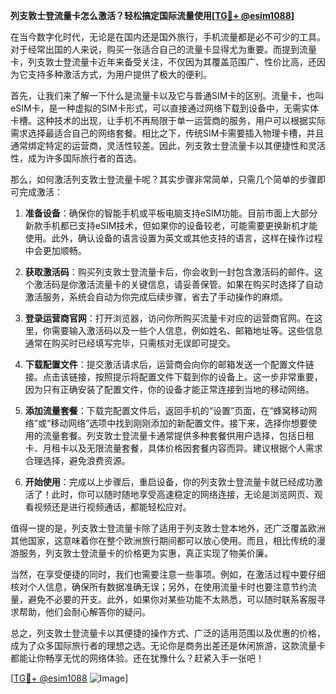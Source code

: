 **列支敦士登流量卡怎么激活？轻松搞定国际流量使用[[TG💪+ @esim1088](https://t.me/s/esim1088)]**

在当今数字化时代，无论是在国内还是国外旅行，手机流量都是必不可少的工具。对于经常出国的人来说，购买一张适合自己的流量卡显得尤为重要。而提到流量卡，列支敦士登流量卡近年来备受关注，不仅因为其覆盖范围广、性价比高，还因为它支持多种激活方式，为用户提供了极大的便利。

首先，让我们来了解一下什么是流量卡以及它与普通SIM卡的区别。流量卡，也叫eSIM卡，是一种虚拟的SIM卡形式，可以直接通过网络下载到设备中，无需实体卡槽。这种技术的出现，让手机不再局限于单一运营商的服务，用户可以根据实际需求选择最适合自己的网络套餐。相比之下，传统SIM卡需要插入物理卡槽，并且通常绑定特定的运营商，灵活性较差。因此，列支敦士登流量卡以其便捷性和灵活性，成为许多国际旅行者的首选。

那么，如何激活列支敦士登流量卡呢？其实步骤非常简单，只需几个简单的步骤即可完成激活：

1. **准备设备**：确保你的智能手机或平板电脑支持eSIM功能。目前市面上大部分新款手机都已支持eSIM技术，但如果你的设备较老，可能需要更换新机才能使用。此外，确认设备的语言设置为英文或其他支持的语言，这样在操作过程中会更加顺畅。

2. **获取激活码**：购买列支敦士登流量卡后，你会收到一封包含激活码的邮件。这个激活码是你激活流量卡的关键信息，请妥善保管。如果在购买时选择了自动激活服务，系统会自动为你完成后续步骤，省去了手动操作的麻烦。

3. **登录运营商官网**：打开浏览器，访问你所购买流量卡对应的运营商官网。在这里，你需要输入激活码以及一些个人信息，例如姓名、邮箱地址等。这些信息通常在购买时已经填写完毕，只需核对无误即可提交。

4. **下载配置文件**：提交激活请求后，运营商会向你的邮箱发送一个配置文件链接。点击该链接，按照提示将配置文件下载到你的设备上。这一步非常重要，因为只有正确安装了配置文件，你的设备才能正常连接到当地的移动网络。

5. **添加流量套餐**：下载完配置文件后，返回手机的“设置”页面，在“蜂窝移动网络”或“移动网络”选项中找到刚刚添加的新配置文件。接下来，选择你想要使用的流量套餐。列支敦士登流量卡通常提供多种套餐供用户选择，包括日租卡、月租卡以及无限流量套餐，具体价格因套餐内容而异。建议根据个人需求合理选择，避免浪费资源。

6. **开始使用**：完成以上步骤后，重启设备，你的列支敦士登流量卡就已经成功激活了！此时，你可以随时随地享受高速稳定的网络连接，无论是浏览网页、观看视频还是进行视频通话，都能轻松应对。

值得一提的是，列支敦士登流量卡除了适用于列支敦士登本地外，还广泛覆盖欧洲其他国家，这意味着你在整个欧洲旅行期间都可以放心使用。而且，相比传统的漫游服务，列支敦士登流量卡的价格更为实惠，真正实现了物美价廉。

当然，在享受便捷的同时，我们也需要注意一些事项。例如，在激活过程中要仔细核对个人信息，确保所有数据准确无误；另外，在使用流量卡时也要注意节约流量，避免不必要的开支。此外，如果你对某些功能不太熟悉，可以随时联系客服寻求帮助，他们会耐心解答你的疑问。

总之，列支敦士登流量卡以其便捷的操作方式、广泛的适用范围以及优惠的价格，成为了众多国际旅行者的理想之选。无论你是商务出差还是休闲旅游，这款流量卡都能让你畅享无忧的网络体验。还在犹豫什么？赶紧入手一张吧！

[[TG💪+ @esim1088](https://t.me/s/esim1088) ![Image](https://i.postimg.cc/4NQfJmqS/Snipaste-2025-05-13-00-14-12.png)]
